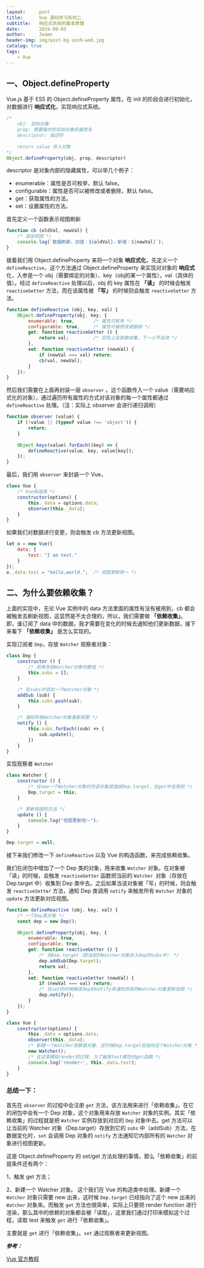 ```yaml
---
layout:     post
title:      Vue 源码学习系列二
subtitle:   响应式系统的基本原理
date:       2019-09-03
author:     Jeamn
header-img: img/post-bg-ios9-web.jpg
catalog: true
tags:
    - Vue
---
```


## 一、Object.defineProperty
Vue.js 基于 ES5 的 Object.defineProperty 属性，在 init 的阶段会进行初始化，对数据进行 **响应式化**，实现响应式系统。
```js
/*
    obj: 目标对象
    prop: 需要操作的目标对象的属性名
    descriptor: 描述符
    
    return value 传入对象
*/
Object.defineProperty(obj, prop, descriptor)
```
descriptor 是对象内部的隐藏属性，可以举几个例子：
- enumerable：属性是否可枚举，默认 false。
- configurable：属性是否可以被修改或者删除，默认 false。
- get：获取属性的方法。
- set：设置属性的方法。

首先定义一个函数表示视图刷新
```js
function cb (oldVal, newVal) {
    /* 渲染视图 */
    console.log(`数据刷新，旧值：${oldVal}，新值：${newVal}`);
}
```

接着我们用 Object.defineProperty 来将一个对象 **响应式化**，先定义一个 `defineReactive`，这个方法通过 Object.defineProperty 来实现对对象的 **响应式** 化，入参是一个 obj（需要绑定的对象）、key（obj的某一个属性），val（具体的值）。经过 `defineReactive` 处理以后，obj 的 key 属性在 **「读」** 的时候会触发 `reactiveGetter` 方法，而在该属性被 **「写」** 的时候则会触发 `reactiveSetter` 方法。
```js
function defineReactive (obj, key, val) {
    Object.defineProperty(obj, key, {
        enumerable: true,       /* 属性可枚举 */
        configurable: true,     /* 属性可被修改或删除 */
        get: function reactiveGetter () {
            return val;         /* 实际上会依赖收集，下一小节会讲 */
        },
        set: function reactiveSetter (newVal) {
            if (newVal === val) return;
            cb(val, newVal);
        }
    });
}
```

然后我们需要在上面再封装一层 `observer` 。这个函数传入一个 value（需要响应式化的对象），通过遍历所有属性的方式对该对象的每一个属性都通过 `defineReactive` 处理。（注：实际上 observer 会进行递归调用）
```js
function observer (value) {
    if (!value || (typeof value !== 'object')) {
        return;
    }
    
    Object.keys(value).forEach((key) => {
        defineReactive(value, key, value[key]);
    });
}
```
最后，我们用 `observer` 来封装一个 Vue，
```js
class Vue {
    /* Vue构造类 */
    constructor(options) {
        this._data = options.data;
        observer(this._data);
    }
}
```
如果我们对数据进行变更，则会触发 cb 方法更新视图。
```js
let o = new Vue({
    data: {
        test: "I am test."
    }
});
o._data.test = "hello,world.";  /* 视图更新啦～ */
```

## 二、为什么要依赖收集？
上面的实现中，无论 Vue 实例中的 data 方法里面的属性有没有被用到，cb 都会被触发去刷新视图，这显然是不太合理的，所以，我们需要做 **「依赖收集」**。
即，谁订阅了 data 中的数据，我才需要在变化的时候去通知他们更新数据，接下来看下 **「依赖收集」** 是怎么实现的。

实现订阅者 `Dep`，存放 `Watcher` 观察者对象：
```js
class Dep {
    constructor () {
        /* 用来存放Watcher对象的数组 */
        this.subs = [];
    }

    /* 在subs中添加一个Watcher对象 */
    addSub (sub) {
        this.subs.push(sub);
    }

    /* 通知所有Watcher对象更新视图 */
    notify () {
        this.subs.forEach((sub) => {
            sub.update();
        })
    }
}
```

实现观察者 `Watcher`
```js
class Watcher {
    constructor () {
        /* 在new一个Watcher对象时将该对象赋值给Dep.target，在get中会用到 */
        Dep.target = this;
    }

    /* 更新视图的方法 */
    update () {
        console.log("视图更新啦～");
    }
}

Dep.target = null;
```

接下来我们修改一下 `defineReactive` 以及 Vue 的构造函数，来完成依赖收集。

我们在闭包中增加了一个 Dep 类的对象，用来收集 `Watcher` 对象。在对象被「读」的时候，会触发 `reactiveGetter` 函数把当前的 `Watcher `对象（存放在 Dep.target 中）收集到 Dep 类中去。之后如果当该对象被「写」的时候，则会触发 `reactiveSetter` 方法，通知 Dep 类调用 `notify` 来触发所有 `Watcher` 对象的 `update` 方法更新对应视图。
```js
function defineReactive (obj, key, val) {
    /* 一个Dep类对象 */
    const dep = new Dep();
    
    Object.defineProperty(obj, key, {
        enumerable: true,
        configurable: true,
        get: function reactiveGetter () {
            /* 将Dep.target（即当前的Watcher对象存入dep的subs中） */
            dep.addSub(Dep.target);
            return val;         
        },
        set: function reactiveSetter (newVal) {
            if (newVal === val) return;
            /* 在set的时候触发dep的notify来通知所有的Watcher对象更新视图 */
            dep.notify();
        }
    });
}

class Vue {
    constructor(options) {
        this._data = options.data;
        observer(this._data);
        /* 新建一个Watcher观察者对象，这时候Dep.target会指向这个Watcher对象 */
        new Watcher();
        /* 在这里模拟render的过程，为了触发test属性的get函数 */
        console.log('render~', this._data.test);
    }
}
```

### 总结一下：

首先在 `observer` 的过程中会注册 `get` 方法，该方法用来进行「依赖收集」。在它的闭包中会有一个 Dep 对象，这个对象用来存放 `Watcher` 对象的实例。其实「依赖收集」的过程就是把 `Watcher` 实例存放到对应的 `Dep` 对象中去。get 方法可以让当前的 Watcher 对象（Dep.target）存放到它的 `subs` 中（addSub）方法，在数据变化时，`set` 会调用 Dep 对象的 `notify` 方法通知它内部所有的 `Watcher` 对象进行视图更新。

这是 Object.defineProperty 的 set/get 方法处理的事情，那么「依赖收集」的前提条件还有两个：

1、触发 get 方法；

2、新建一个 Watcher 对象。
这个我们在 Vue 的构造类中处理。新建一个 `Watcher` 对象只需要 new 出来，这时候 `Dep.target` 已经指向了这个 new 出来的 `Watcher` 对象来。而触发 `get` 方法也很简单，实际上只要把 render function 进行渲染，那么其中的依赖的对象都会被「读取」，这里我们通过打印来模拟这个过程，读取 test 来触发 `get` 进行「依赖收集」。

主要就是 `get` 进行「依赖收集」。`set` 通过观察者来更新视图。




***参考：***

[Vue 官方教程](https://cn.vuejs.org/v2/guide/deployment.html#%E6%A8%A1%E6%9D%BF%E9%A2%84%E7%BC%96%E8%AF%91)




